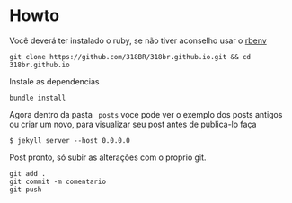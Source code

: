 # Howto

Você deverá ter instalado o ruby, se não tiver aconselho usar o [rbenv](https://github.com/rbenv/rbenv)

```
git clone https://github.com/318BR/318br.github.io.git && cd 318br.github.io
```

Instale as dependencias

```
bundle install
```

Agora dentro da pasta `_posts` voce pode ver o exemplo dos posts antigos ou criar um novo, para visualizar seu post antes de publica-lo faça

```
$ jekyll server --host 0.0.0.0
```

Post pronto, só subir as alterações com o proprio git.

```
git add .
git commit -m comentario
git push
```
